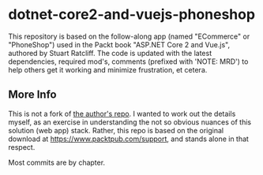 # dotnet-core2-and-vuejs-phoneshop
This repository is based on the follow-along app (named "ECommerce" or "PhoneShop") used in the Packt book "ASP.NET Core 2 and Vue.js", authored by Stuart Ratcliff. The code is updated with the latest dependencies, required mod's, comments (prefixed with 'NOTE: MRD') to help others get it working and minimize frustration, et cetera.

## More Info
This is not a fork of 
<a href="https://github.com/sturatcliffe/ASP.NET-Core-2-and-Vue.js" target="_blank">the author's repo</a>. 
I wanted to work out the details myself, as an exercise in understanding the not so obvious nuances of this 
solution (web app) stack. Rather, this repo is based on the original download at https://www.packtpub.com/support, 
and stands alone in that respect.

Most commits are by chapter.
